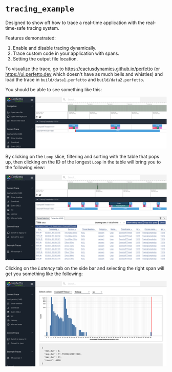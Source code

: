 `tracing_example`
=================

Designed to show off how to trace a real-time application with the
real-time-safe tracing system.

Features demonstrated:

1. Enable and disable tracing dynamically.
2. Trace custom code in your application with spans.
3. Setting the output file location.

To visualize the trace, go to https://cactusdynamics.github.io/perfetto (or
https://ui.perfetto.dev which doesn't have as much bells and whistles) and load
the trace in `build/data1.perfetto` and `build/data2.perfetto`.

You should be able to see something like this:

![image](./perfetto-timeline1.png)

By clicking on the `Loop` slice, filtering and sorting with the table that pops
up, then clicking on the ID of the longest `Loop` in the table will bring you to
the following view:

![image](./perfetto-timeline2.png)

Clicking on the _Latency_ tab on the side bar and selecting the right span will
get you something like the following:

![image](./perfetto-hist.png)

